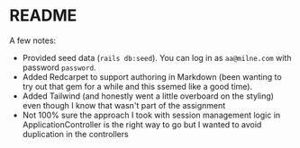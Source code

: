 # README

A few notes:
* Provided seed data (`rails db:seed`). You can log in as `aa@milne.com` with password `password`.
* Added Redcarpet to support authoring in Markdown (been wanting to try out that gem for a while and this ssemed like a good time).
* Added Tailwind (and honestly went a little overboard on the styling) even though I know that wasn't part of the assignment
* Not 100% sure the approach I took with session management logic in ApplicationController is the right way to go but I wanted to avoid duplication in the controllers
